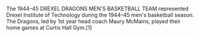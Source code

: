The 1944–45 DREXEL DRAGONS MEN'S BASKETBALL TEAM represented Drexel Institute of Technology during the 1944–45 men's basketball season. The Dragons, led by 1st year head coach Maury McMains, played their home games at Curtis Hall Gym.[1]
